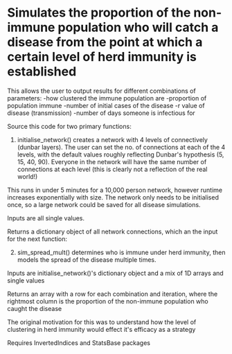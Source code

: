 # Simulates the proportion of the non-immune population who will catch a disease from the point at which a certain level of herd immunity is established

This allows the user to output results for different combinations of parameters:
-how clustered the immune population are
-proportion of population immune
-number of initial cases of the disease
-r value of disease (transmission)
-number of days someone is infectious for

Source this code for two primary functions:

1) initialise_network() creates a network with 4 levels of connectively (dunbar layers). The user can set the no. of connections at each of the 4 levels, with the default values roughly reflecting Dunbar's hypothesis (5, 15, 40, 90). Everyone in the network will have the same number of connections at each level (this is clearly not a reflection of the real world!)

This runs in under 5 minutes for a 10,000 person network, however runtime increases exponentially with size. The network only needs to be initialised once, so a large network could be saved for all disease simulations. 

Inputs are all single values.

Returns a dictionary object of all network connections, which an the input for the next function:


2) sim_spread_mult() determines who is immune under herd immunity, then models the spread of the disease multiple times. 

Inputs are initialise_network()'s dictionary object and a mix of 1D arrays and single values

Returns an array with a row for each combination and iteration, where the rightmost column is the proportion of the non-immune population who caught the disease


The original motivation for this was to understand how the level of clustering in herd immunity would effect it's efficacy as a strategy


Requires InvertedIndices and StatsBase packages
